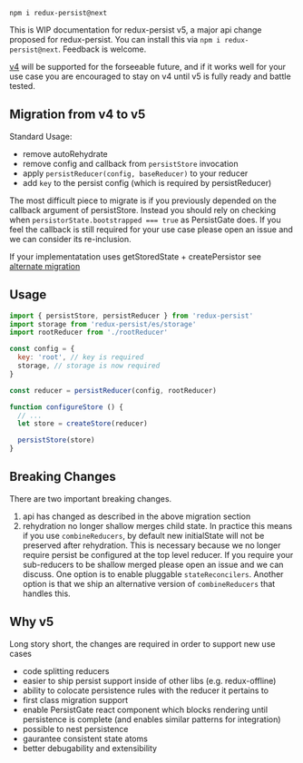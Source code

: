 `npm i redux-persist@next`

This is WIP documentation for redux-persist v5, a major api change proposed for redux-persist. You can install this via `npm i redux-persist@next`. Feedback is welcome.

[v4](https://github.com/rt2zz/redux-persist/tree/v4.8.2) will be supported for the forseeable future, and if it works well for your use case you are encouraged to stay on v4 until v5 is fully ready and battle tested.

## Migration from v4 to v5
Standard Usage:
- remove autoRehydrate
- remove config and callback from `persistStore` invocation
- apply `persistReducer(config, baseReducer)` to your reducer
- add `key` to the persist config (which is required by persistReducer)

The most difficult piece to migrate is if you previously depended on the callback argument of persistStore. Instead you should rely on checking when `persistorState.bootstrapped === true` as PersistGate does. If you feel the callback is still required for your use case please open an issue and we can consider its re-inclusion.

If your implementatation uses getStoredState + createPersistor see [alternate migration]('./docs/migration-alternate.md)

## Usage
```js
import { persistStore, persistReducer } from 'redux-persist'
import storage from 'redux-persist/es/storage'
import rootReducer from './rootReducer'

const config = {
  key: 'root', // key is required
  storage, // storage is now required
}

const reducer = persistReducer(config, rootReducer)

function configureStore () {
  // ...
  let store = createStore(reducer)

  persistStore(store)
}
```

## Breaking Changes
There are two important breaking changes. 
1. api has changed as described in the above migration section
2. rehydration no longer shallow merges child state. In practice this means if you use `combineReducers`, by default new initialState will not be preserved after rehydration. This is necessary because we no longer require persist be configured at the top level reducer. If you require your sub-reducers to be shallow merged please open an issue and we can discuss. One option is to enable pluggable `stateReconcilers`. Another option is that we ship an alternative version of `combineReducers` that handles this.

## Why v5
Long story short, the changes are required in order to support new use cases
- code splitting reducers
- easier to ship persist support inside of other libs (e.g. redux-offline)
- ability to colocate persistence rules with the reducer it pertains to
- first class migration support
- enable PersistGate react component which blocks rendering until persistence is complete (and enables similar patterns for integration)
- possible to nest persistence
- gaurantee consistent state atoms
- better debugability and extensibility

